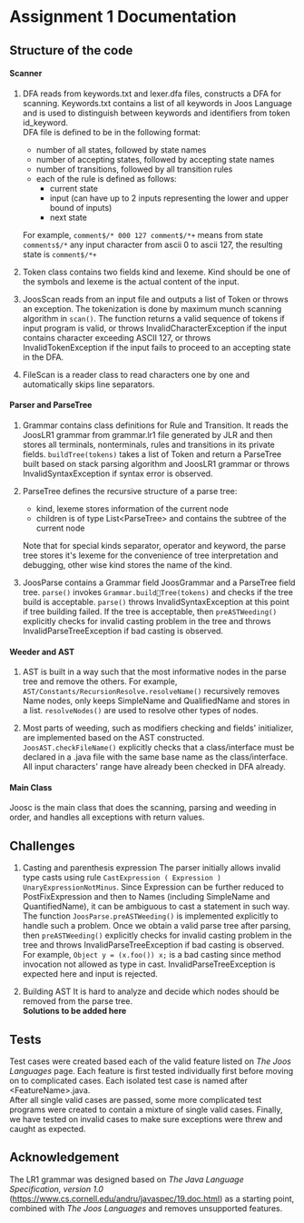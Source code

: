 # Assignment 1 Documentation
## Structure of the code
#### Scanner
   1. DFA reads from keywords.txt and lexer.dfa files, constructs a DFA for scanning.
   Keywords.txt contains a list of all keywords in Joos Language and is used to distinguish between keywords and identifiers from token id_keyword.  
   DFA file is defined to be in the following format:
      - number of all states, followed by state names
      - number of accepting states, followed by accepting state names
      - number of transitions, followed by all transition rules
      - each of the rule is defined as follows:
         - current state
         - input (can have up to 2 inputs representing the lower and upper bound of inputs)
         - next state  
  
      For example, `comment$/* 000 127 comment$/*+` means from state `comments$/*` any input character from ascii 0 to ascii 127, the resulting state is `comment$/*+`

   2. Token class contains two fields kind and lexeme. Kind should be one of the symbols and lexeme is the actual content of the input. 

   3. JoosScan reads from an input file and outputs a list of Token or throws an exception. The tokenization is done by maximum munch scanning algorithm in `scan()`. The function returns a valid sequence of tokens if input program is valid, or throws InvalidCharacterException if the input contains character exceeding ASCII 127, or throws InvalidTokenException if the input fails to proceed to an accepting state in the DFA.
   
   4. FileScan is a reader class to read characters one by one and automatically skips line separators.  
    
#### Parser and ParseTree
   1. Grammar contains class definitions for Rule and Transition. It reads the JoosLR1 grammar from grammar.lr1 file generated by JLR and then stores all terminals, nonterminals, rules and transitions in its private fields. `buildTree(tokens)` takes a list of Token and return a ParseTree built based on stack parsing algorithm and JoosLR1 grammar or throws InvalidSyntaxException if syntax error is observed.
   
   2. ParseTree defines the recursive structure of a parse tree:
      - kind, lexeme stores information of the current node
      - children is of type List\<ParseTree> and contains the subtree of the current node  

      Note that for special kinds separator, operator and keyword, the parse tree stores it's lexeme for the convenience of tree interpretation and debugging, other wise kind stores the name of the kind.

   3. JoosParse contains a Grammar field JoosGrammar and a ParseTree field tree. `parse()` invokes `Grammar.buildTree(tokens)` and checks if the tree build is acceptable. `parse()` throws InvalidSyntaxException at this point if tree building failed. If the tree is acceptable, then `preASTWeeding()` explicitly checks for  invalid casting problem in the tree and throws InvalidParseTreeException if bad casting is observed.  

#### Weeder and AST
1. AST is built in a way such that the most informative nodes in the parse tree and remove the others. For example, `AST/Constants/RecursionResolve.resolveName()` recursively removes Name nodes, only keeps SimpleName and QualifiedName and stores in a list. `resolveNodes()` are used to resolve other types of nodes. 
   
2. Most parts of weeding, such as modifiers checking and fields' initializer, are implemented based on the AST constructed. `JoosAST.checkFileName()` explicitly checks that a class/interface must be declared in a .java file with the same base name as the class/interface. All input characters' range have already been checked in DFA already.

#### Main Class
Joosc is the main class that does the scanning, parsing and weeding in order, and handles all exceptions with return values.

## Challenges 
1. Casting and parenthesis expression
   The parser initially allows invalid type casts using rule `CastExpression ( Expression ) UnaryExpressionNotMinus`. Since Expression can be further reduced to PostFixExpression and then to Names (including SimpleName and QuantifiedName), it can be ambiguous to cast a statement in such way. The function `JoosParse.preASTWeeding()` is implemented explicitly to handle such a problem. Once we obtain a valid parse tree after parsing, then `preASTWeeding()` explicitly checks for invalid casting problem in the tree and throws InvalidParseTreeException if bad casting is observed.  
   For example, `Object y = (x.foo()) x;` is a bad casting since method invocation not allowed as type in cast. InvalidParseTreeException is expected here and input is rejected.

2. Building AST
   It is hard to analyze and decide which nodes should be removed from the parse tree.   
   **Solutions to be added here**

## Tests 
Test cases were created based each of the valid feature listed on *The Joos Languages* page. Each feature is first tested individually first before moving on to complicated cases. Each isolated test case is named after \<FeatureName>.java.   
After all single valid cases are passed, some more complicated test programs were created to contain a mixture of single valid cases. 
Finally, we have tested on invalid cases to make sure exceptions were threw and caught as expected.  

## Acknowledgement
The LR1 grammar was designed based on *The Java Language Specification, version 1.0* (https://www.cs.cornell.edu/andru/javaspec/19.doc.html) as a starting point, combined with *The Joos Languages* and removes unsupported features. 
